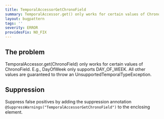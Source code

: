 ```yaml
---
title: TemporalAccessorGetChronoField
summary: TemporalAccessor.get() only works for certain values of ChronoField.
layout: bugpattern
tags: ''
severity: ERROR
providesFix: NO_FIX
---
```


<!--
*** AUTO-GENERATED, DO NOT MODIFY ***
To make changes, edit the @BugPattern annotation or the explanation in docs/bugpattern.
-->

## The problem
TemporalAccessor.get(ChronoField) only works for certain values of ChronoField. E.g., DayOfWeek only supports DAY_OF_WEEK. All other values are guaranteed to throw an UnsupportedTemporalTypeException.

## Suppression
Suppress false positives by adding the suppression annotation `@SuppressWarnings("TemporalAccessorGetChronoField")` to the enclosing element.
